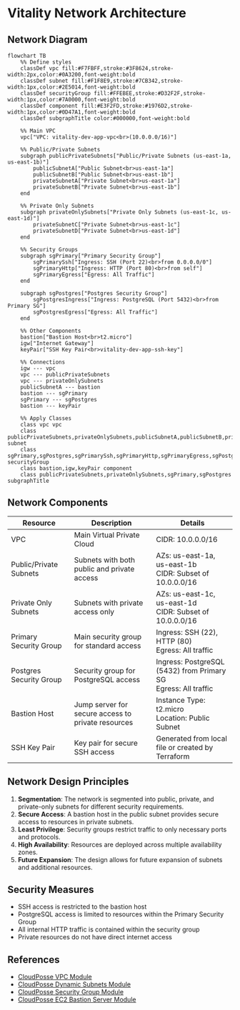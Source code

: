 # Vitality Network Architecture

## Network Diagram

```mermaid
flowchart TB
    %% Define styles
    classDef vpc fill:#F7FBFF,stroke:#3F8624,stroke-width:2px,color:#0A3200,font-weight:bold
    classDef subnet fill:#F1F8E9,stroke:#7CB342,stroke-width:1px,color:#2E5014,font-weight:bold
    classDef securityGroup fill:#FFEBEE,stroke:#D32F2F,stroke-width:1px,color:#7A0000,font-weight:bold
    classDef component fill:#E3F2FD,stroke:#1976D2,stroke-width:1px,color:#0D47A1,font-weight:bold
    classDef subgraphTitle color:#000000,font-weight:bold

    %% Main VPC
    vpc["VPC: vitality-dev-app-vpc<br>(10.0.0.0/16)"]
    
    %% Public/Private Subnets
    subgraph publicPrivateSubnets["Public/Private Subnets (us-east-1a, us-east-1b)"]
        publicSubnetA["Public Subnet<br>us-east-1a"]
        publicSubnetB["Public Subnet<br>us-east-1b"]
        privateSubnetA["Private Subnet<br>us-east-1a"]
        privateSubnetB["Private Subnet<br>us-east-1b"]
    end
    
    %% Private Only Subnets
    subgraph privateOnlySubnets["Private Only Subnets (us-east-1c, us-east-1d)"]
        privateSubnetC["Private Subnet<br>us-east-1c"]
        privateSubnetD["Private Subnet<br>us-east-1d"]
    end
    
    %% Security Groups
    subgraph sgPrimary["Primary Security Group"]
        sgPrimarySsh["Ingress: SSH (Port 22)<br>from 0.0.0.0/0"]
        sgPrimaryHttp["Ingress: HTTP (Port 80)<br>from self"]
        sgPrimaryEgress["Egress: All Traffic"]
    end
    
    subgraph sgPostgres["Postgres Security Group"]
        sgPostgresIngress["Ingress: PostgreSQL (Port 5432)<br>from Primary SG"]
        sgPostgresEgress["Egress: All Traffic"]
    end
    
    %% Other Components
    bastion["Bastion Host<br>t2.micro"]
    igw["Internet Gateway"]
    keyPair["SSH Key Pair<br>vitality-dev-app-ssh-key"]
    
    %% Connections
    igw --- vpc
    vpc --- publicPrivateSubnets
    vpc --- privateOnlySubnets
    publicSubnetA --- bastion
    bastion --- sgPrimary
    sgPrimary --- sgPostgres
    bastion --- keyPair
    
    %% Apply Classes
    class vpc vpc
    class publicPrivateSubnets,privateOnlySubnets,publicSubnetA,publicSubnetB,privateSubnetA,privateSubnetB,privateSubnetC,privateSubnetD subnet
    class sgPrimary,sgPostgres,sgPrimarySsh,sgPrimaryHttp,sgPrimaryEgress,sgPostgresIngress,sgPostgresEgress securityGroup
    class bastion,igw,keyPair component
    class publicPrivateSubnets,privateOnlySubnets,sgPrimary,sgPostgres subgraphTitle
```

## Network Components

| Resource | Description | Details |
|----------|-------------|---------|
| VPC | Main Virtual Private Cloud | CIDR: 10.0.0.0/16 |
| Public/Private Subnets | Subnets with both public and private access | AZs: us-east-1a, us-east-1b<br>CIDR: Subset of 10.0.0.0/16 |
| Private Only Subnets | Subnets with private access only | AZs: us-east-1c, us-east-1d<br>CIDR: Subset of 10.0.0.0/16 |
| Primary Security Group | Main security group for standard access | Ingress: SSH (22), HTTP (80)<br>Egress: All traffic |
| Postgres Security Group | Security group for PostgreSQL access | Ingress: PostgreSQL (5432) from Primary SG<br>Egress: All traffic |
| Bastion Host | Jump server for secure access to private resources | Instance Type: t2.micro<br>Location: Public Subnet |
| SSH Key Pair | Key pair for secure SSH access | Generated from local file or created by Terraform |

## Network Design Principles

1. **Segmentation**: The network is segmented into public, private, and private-only subnets for different security requirements.
2. **Secure Access**: A bastion host in the public subnet provides secure access to resources in private subnets.
3. **Least Privilege**: Security groups restrict traffic to only necessary ports and protocols.
4. **High Availability**: Resources are deployed across multiple availability zones.
5. **Future Expansion**: The design allows for future expansion of subnets and additional resources.

## Security Measures

- SSH access is restricted to the bastion host
- PostgreSQL access is limited to resources within the Primary Security Group
- All internal HTTP traffic is contained within the security group
- Private resources do not have direct internet access

## References

- [CloudPosse VPC Module](https://github.com/cloudposse/terraform-aws-vpc)
- [CloudPosse Dynamic Subnets Module](https://github.com/cloudposse/terraform-aws-dynamic-subnets)
- [CloudPosse Security Group Module](https://github.com/cloudposse/terraform-aws-security-group)
- [CloudPosse EC2 Bastion Server Module](https://github.com/cloudposse/terraform-aws-ec2-bastion-server) 
